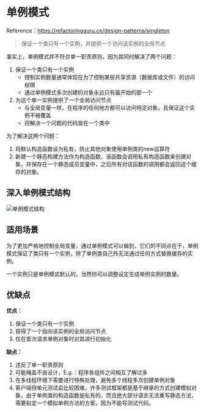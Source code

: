 # 单例模式

Reference：https://refactoringguru.cn/design-patterns/singleton

> 保证一个类只有一个实例，并提供一个访问该实例的全局节点

事实上，单例模式并不符合单一职责原则，因为其同时解决了两个问题：

1. 保证一个类只有一个实例
   - 控制实例数量通常体现在为了控制某些共享资源（数据库或文件）的访问权限
   - 通过单例模式多次创建的对象永远只有最开始的那一个
2. 为这个单一实例提供了一个全局访问节点
   - 与全局变量一样，在程序的任何地方都可以访问特定对象，且保证这个实例不被覆盖
   - 将解决一个问题的代码放在一个类中

为了解决这两个问题：

1. 将默认构造函数设为私有，防止其他对象使用单例类的new运算符
2. 新建一个静态构建方法作为构造函数，该函数会调用私有构造函数来创建对象，并保存在一个静态成员变量中，之后所有对该函数的调用都会返回这个缓存的对象。

## 深入单例模式结构

![单例模式结构](https://refactoringguru.cn/images/patterns/diagrams/singleton/structure-zh.png)

## 适用场景

为了更加严格地控制全局变量，通过单例模式可以做到，它们的不同点在于，单例模式保证了类只有一个实例，除了单例类自己外无法通过任何方式替换缓存的实例。

一个实例只是单例模式默认的，当然你可以调整设定生成单例实例的数量。

## 优缺点

**优点：**

1. 保证一个类只有一个实例
2. 获得了一个指向该实例的全局访问节点
3. 仅在首次请求单例对象时对其进行初始化

**缺点：** 

1. 违反了单一职责原则
2. 可能掩盖不良设计，E.g.：程序各组件之间相互了解过多
3. 在多线程环境下需要进行特殊处理，避免多个线程多次创建单例对象
4. 客户端但单元测试会比较困难，许多测试框架都是基于继承的方式创建模拟对象，由于单例类的构造函数是私有的，而且绝大部分语言无法重写静态方法，需要拟定一个模拟单例方法的方案，因为不能写测试代码。
